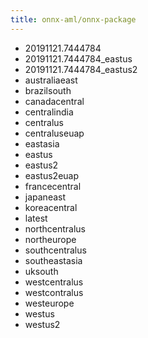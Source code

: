 ```yaml
---
title: onnx-aml/onnx-package
---
```

- 20191121.7444784
- 20191121.7444784_eastus
- 20191121.7444784_eastus2
- australiaeast
- brazilsouth
- canadacentral
- centralindia
- centralus
- centraluseuap
- eastasia
- eastus
- eastus2
- eastus2euap
- francecentral
- japaneast
- koreacentral
- latest
- northcentralus
- northeurope
- southcentralus
- southeastasia
- uksouth
- westcentralus
- westcontralus
- westeurope
- westus
- westus2
